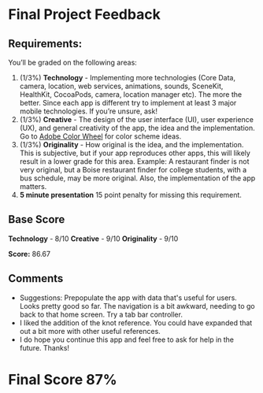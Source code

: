 # Final Project Feedback



## Requirements:

You’ll be graded on the following areas:

1. (1/3%) **Technology** - Implementing more technologies (Core Data, camera, location, web services, animations, sounds, SceneKit, HealthKit, CocoaPods, camera, location manager etc). The more the better. Since each app is different try to implement at least 3 major mobile technologies. If you’re unsure, ask!
2. (1/3%) **Creative** - The design of the user interface (UI), user experience (UX), and general creativity of the app, the idea and the implementation. Go to [Adobe Color Wheel](https://color.adobe.com/create) for color scheme ideas.
3. (1/3%) **Originality** - How original is the idea, and the implementation. This is subjective, but if your app reproduces other apps, this will likely result in a lower grade for this area. Example: A restaurant finder is not very original, but a Boise restaurant finder for college students, with a bus schedule, may be more original. Also, the implementation of the app matters. 
4. **5 minute presentation** 15 point penalty for missing this requirement.



## Base Score

**Technology** - 8/10
**Creative** - 9/10
**Originality** - 9/10

**Score:** 86.67



## Comments

- Suggestions: Prepopulate the app with data that's useful for users. Looks pretty good so far. The navigation is a bit awkward, needing to go back to that home screen. Try a tab bar controller.
- I liked the addition of the knot reference. You could have expanded that out a bit more with other useful references.
- I do hope you continue this app and feel free to ask for help in the future. Thanks!

# Final Score 87%

